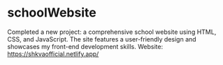 # schoolWebsite
Completed a new project: a comprehensive school website using HTML, CSS, and JavaScript. The site features a user-friendly design and showcases my front-end development skills.              Website:   https://shkvaofficial.netlify.app/
